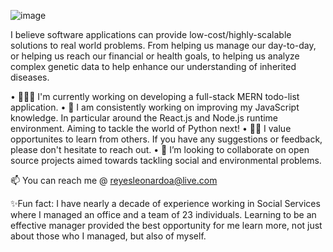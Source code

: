 
![image](https://github.com/Leonardo-Reyes-Munoz/Leonardo-Reyes-Munoz/assets/112450932/f0e29cec-d61f-4a80-87df-2954d688d0e7)


I believe software applications can provide low-cost/highly-scalable solutions to real world problems. From helping us manage our day-to-day, or helping us reach our financial or health goals, to helping us analyze complex genetic data to help enhance our understanding of inherited diseases. 

•   🧑🏾‍💻 I'm currently working on developing a full-stack MERN todo-list application. 
•   🌱 I am consistently working on improving my JavaScript knowledge. In particular around the React.js and Node.js runtime environment. Aiming to tackle the world of Python next!
•   🧑‍🏫 I value opportunites to learn from others. If you have any suggestions or feedback, please don't hesitate to reach out. 
•   👯 I’m looking to collaborate on open source projects aimed towards tackling social and environmental problems. 

📫 You can reach me @ reyesleonardoa@live.com

✨Fun fact: I have nearly a decade of experience working in Social Services where I managed an office and a team of 23 individuals. Learning to be an effective manager provided the best opportunity for me learn more, not just about those who I managed, but also of myself. 

